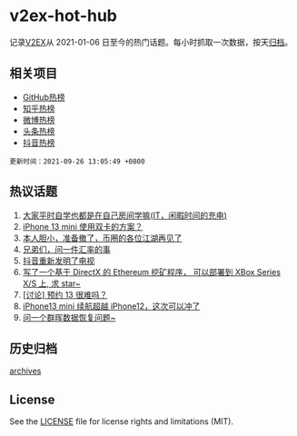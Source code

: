 # v2ex-hot-hub

 记录[V2EX](https://www.v2ex.com/)从 2021-01-06 日至今的热门话题。每小时抓取一次数据，按天[归档](archives)。
 
 ## 相关项目

- [GitHub热榜](https://github.com/lonnyzhang423/github-hot-hub)
- [知乎热榜](https://github.com/lonnyzhang423/zhihu-hot-hub)
- [微博热榜](https://github.com/lonnyzhang423/weibo-hot-hub)
- [头条热榜](https://github.com/lonnyzhang423/toutiao-hot-hub)
- [抖音热榜](https://github.com/lonnyzhang423/douyin-hot-hub)


 `更新时间：2021-09-26 13:05:49 +0800`

## 热议话题

1. [大家平时自学也都是在自己房间学嘛(IT，闲暇时间的充电)](https://www.v2ex.com/t/804175)
1. [iPhone 13 mini 使用双卡的方案？](https://www.v2ex.com/t/804135)
1. [本人胆小，准备撤了，币圈的各位江湖再见了](https://www.v2ex.com/t/804237)
1. [兄弟们，问一件汇率的事](https://www.v2ex.com/t/804242)
1. [抖音重新发明了电视](https://www.v2ex.com/t/804156)
1. [写了一个基于 DirectX 的 Ethereum 挖矿程序， 可以部署到 XBox Series X/S 上, 求 star~](https://www.v2ex.com/t/804173)
1. [[讨论] 预约 13 很难吗？](https://www.v2ex.com/t/804148)
1. [iPhone13 mini 续航超越 iPhone12，这次可以冲了](https://www.v2ex.com/t/804252)
1. [问一个群晖数据恢复问题~](https://www.v2ex.com/t/804212)

## 历史归档

[archives](archives)

## License

See the [LICENSE](LICENSE) file for license rights and limitations (MIT).
